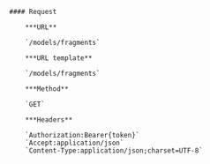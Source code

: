     #### Request

        ***URL**

        `/models/fragments`

        ***URL template**

        `/models/fragments`

        ***Method**

        `GET`

        ***Headers**

        `Authorization:Bearer{token}`
        `Accept:application/json`
        `Content-Type:application/json;charset=UTF-8`
